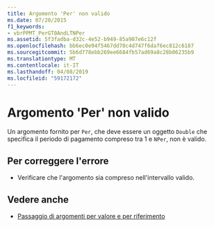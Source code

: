 ```yaml
---
title: Argomento 'Per' non valido
ms.date: 07/20/2015
f1_keywords:
- vbrPPMT_PerGT0AndLTNPer
ms.assetid: 5f3fadba-d32c-4e52-b949-85a907e6c12f
ms.openlocfilehash: bb6ec0e94f5467dd70c4d747f6daf6ec812c6187
ms.sourcegitcommit: 5b6d778ebb269ee6684fb57ad69a8c28b06235b9
ms.translationtype: MT
ms.contentlocale: it-IT
ms.lasthandoff: 04/08/2019
ms.locfileid: "59172172"
---
```

# <a name="argument-per-is-not-valid"></a>Argomento 'Per' non valido
Un argomento fornito per `Per`, che deve essere un oggetto `Double` che specifica il periodo di pagamento compreso tra 1 e `NPer`, non è valido.  
  
## <a name="to-correct-this-error"></a>Per correggere l'errore  
  
-   Verificare che l'argomento sia compreso nell'intervallo valido.  
  
## <a name="see-also"></a>Vedere anche

- [Passaggio di argomenti per valore e per riferimento](../../visual-basic/programming-guide/language-features/procedures/passing-arguments-by-value-and-by-reference.md)
